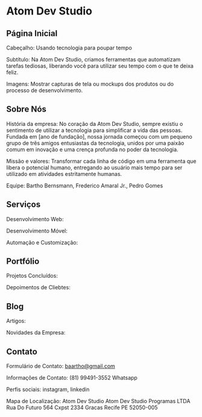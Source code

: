 # Atom Dev Studio

## Página Inicial

Cabeçalho: Usando tecnologia para poupar tempo

Subtítulo: Na Atom Dev Studio, criamos ferramentas que automatizam tarefas tediosas, liberando você para utilizar seu tempo com o que te deixa feliz.

Imagens: Mostrar capturas de tela ou mockups dos produtos ou do processo de desenvolvimento.

## Sobre Nós

História da empresa: No coração da Atom Dev Studio, sempre existiu o sentimento de utilizar a tecnologia para simplificar a vida das pessoas. Fundada em [ano de fundação], nossa jornada começou com um pequeno grupo de três amigos entusiastas da tecnologia, unidos por uma paixão comum em inovação e uma crença profunda no poder da tecnologia.

Missão e valores: Transformar cada linha de código em uma ferramenta que libera o potencial humano, entregando ao usuário mais tempo para ser utilizado em atividades estritamente humanas.

Equipe: Bartho Bernsmann, Frederico Amaral Jr., Pedro Gomes

## Serviços

Desenvolvimento Web:

Desenvolvimento Móvel:

Automação e Customização:

## Portfólio

Projetos Concluídos:

Depoimentos de Cliebtes:

## Blog

Artigos:

Novidades da Empresa:

## Contato

Formulário de Contato: baartho@gmail.com

Informações de Contato: (81) 99491-3552 Whatsapp

Perfis sociais: instagram, linkedin

Mapa de Localização: Atom Dev Studio Atom Dev Studio Programas LTDA
Rua Do Futuro 564 Cxpst 2334
Gracas
Recife PE
52050-005
